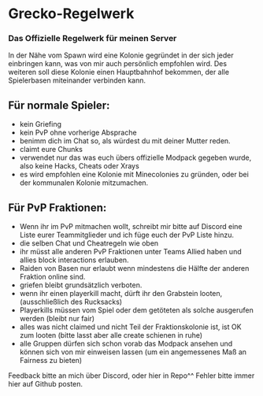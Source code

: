 # Grecko-Regelwerk
### Das Offizielle Regelwerk für meinen Server

In der Nähe vom Spawn wird eine Kolonie gegründet in der sich jeder einbringen kann, was von mir auch persönlich empfohlen wird.
Des weiteren soll diese Kolonie einen Hauptbahnhof bekommen, der alle Spielerbasen miteinander verbinden kann.
## Für normale Spieler:
- kein Griefing
- kein PvP ohne vorherige Absprache 
- benimm dich im Chat so, als würdest du mit deiner Mutter reden. 
- claimt eure Chunks
- verwendet nur das was euch übers offizielle Modpack gegeben wurde, also keine Hacks, Cheats oder Xrays
- es wird empfohlen eine Kolonie mit Minecolonies zu gründen, oder bei der kommunalen Kolonie mitzumachen.

## Für PvP Fraktionen:
- Wenn ihr im PvP mitmachen wollt, schreibt mir bitte auf Discord eine Liste eurer Teammitglieder und ich füge euch der PvP Liste hinzu.
- die selben Chat und Cheatregeln wie oben
- ihr müsst alle anderen PvP Fraktionen unter Teams Allied haben und allies block interactions erlauben. 
- Raiden von Basen nur erlaubt wenn mindestens die Hälfte der anderen Fraktion online sind.
- griefen bleibt grundsätzlich verboten. 
- wenn ihr einen playerkill macht, dürft ihr den Grabstein looten, (ausschließlich des Rucksacks)
- Playerkills müssen vom Spiel oder dem getöteten als solche ausgerufen werden (bleibt nur fair)
- alles was nicht claimed und nicht Teil der Fraktionskolonie ist, ist OK zum looten (bitte lasst aber alle create schienen in ruhe)
- alle Gruppen dürfen sich schon vorab das Modpack ansehen und können sich von mir einweisen lassen (um ein angemessenes Maß an Fairness zu bieten)

Feedback bitte an mich über Discord, oder hier in Repo^^
Fehler bitte immer hier auf Github posten.
